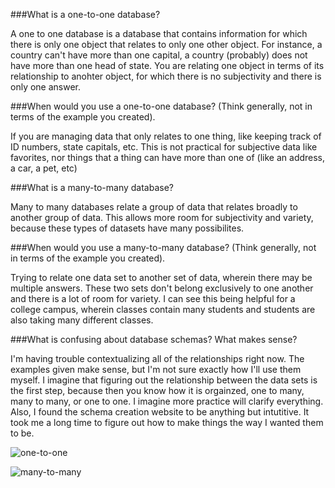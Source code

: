 ###What is a one-to-one database?

A one to one database is a database that contains information for which there is only one object that relates to only one other object. For instance, a country can't have more than one capital, a country (probably) does not have more than one head of state. You are relating one object in terms of its relationship to anohter object, for which there is no subjectivity and there is only one answer.

###When would you use a one-to-one database? (Think generally, not in terms of the example you created).

If you are managing data that only relates to one thing, like keeping track of ID numbers, state capitals, etc. This is not practical for subjective data like favorites, nor things that a thing can have more than one of (like an address, a car, a pet, etc)

###What is a many-to-many database?

Many to many databases relate a group of data that relates broadly to another group of data. This allows more room for subjectivity and variety, because these types of datasets have many possibilites.

###When would you use a many-to-many database? (Think generally, not in terms of the example you created).

Trying to relate one data set to another set of data, wherein there may be multiple answers. These two sets don't belong exclusively to one another and there is a lot of room for variety. I can see this being helpful for a college campus, wherein classes contain many students and students are also taking many different classes.

###What is confusing about database schemas? What makes sense?

I'm having trouble contextualizing all of the relationships right now. The examples given make sense, but I'm not sure exactly how I'll use them myself. I imagine that figuring out the relationship between the data sets is the first step, because then you know how it is orgainzed, one to many, many to many, or one to one. I imagine more practice will clarify everything. Also, I found the schema creation website to be anything but intutitive. It took me a long time to figure out how to make things the way I wanted them to be.


![one-to-one](/../imgs/one_to_one.png)

![many-to-many](/../imgs/many_to_many.png)

